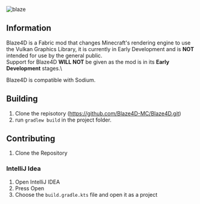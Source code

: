 ![blaze](https://user-images.githubusercontent.com/68126718/125143247-71be4580-e0f0-11eb-88bc-070eb2838435.png)

## Information 
Blaze4D is a Fabric mod that changes Minecraft's rendering engine to use the Vulkan Graphics Library, it is currently in Early Development and is **NOT** intended for use by the general public.\
Support for Blaze4D **WILL NOT** be given as the mod is in its **Early Development** stages.\

Blaze4D is compatible with Sodium.

## Building
1. Clone the repisotory (https://github.com/Blaze4D-MC/Blaze4D.git)
2. run ``gradlew build`` in the project folder.

## Contributing
1. Clone the Repository

### IntelliJ Idea
1. Open IntelliJ IDEA
2. Press Open
3. Choose the ``build.gradle.kts`` file and open it as a project
